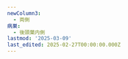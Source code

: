 ```yaml
---
newColumn3:
  - 両側
病巣:
  - 後頭葉内側
lastmod: '2025-03-09'
last_edited: 2025-02-27T00:00:00.000Z
---
```



